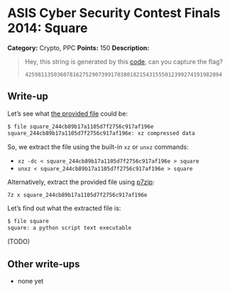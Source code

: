 # ASIS Cyber Security Contest Finals 2014: Square

**Category:** Crypto, PPC
**Points:** 150
**Description:**

> Hey, this string is generated by this [code](square_244cb89b17a1105d7f2756c917af196e), can you capture the flag?
>
> `42598113503607816275290739917038018215431555012399274191982894`

## Write-up

Let’s see what [the provided file](square_244cb89b17a1105d7f2756c917af196e) could be:

```bash
$ file square_244cb89b17a1105d7f2756c917af196e
square_244cb89b17a1105d7f2756c917af196e: xz compressed data
```

So, we extract the file using the built-in `xz` or `unxz` commands:

* `xz -dc < square_244cb89b17a1105d7f2756c917af196e > square`
* `unxz < square_244cb89b17a1105d7f2756c917af196e > square`

Alternatively, extract the provided file using [p7zip](http://p7zip.sourceforge.net/):

```bash
7z x square_244cb89b17a1105d7f2756c917af196e
```

Let’s find out what the extracted file is:

```bash
$ file square
square: a python script text executable
```

(TODO)

## Other write-ups

* none yet
